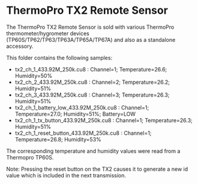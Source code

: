 # ThermoPro TX2 Remote Sensor

The ThermoPro TX2 Remote Sensor is sold with various ThermoPro thermometer/hygrometer devices (TP60S/TP62/TP63/TP63A/TP65A/TP67A) and also as a standalone accessory.

This folder contains the following samples:

- tx2_ch_1_433.92M_250k.cu8 : Channel=1; Temperature=26.6; Humidity=50%
- tx2_ch_2_433.92M_250k.cu8 : Channel=2; Temperature=26.2; Humidity=51%
- tx2_ch_3_433.92M_250k.cu8 : Channel=3; Temperature=26.3; Humidity=51%
- tx2_ch_1_battery_low_433.92M_250k.cu8 : Channel=1; Temperature=27.0; Humidity=51%; Battery=LOW
- tx2_ch_1_tx_button_433.92M_250k.cu8 : Channel=1; Temperature=26.3; Humidity=51%
- tx2_ch_1_reset_button_433.92M_250k.cu8 : Channel=1; Temperature=26.8; Humidity=53%

The corresponding temperature and humidity values were read from a Thermopro TP60S.

Note: Pressing the reset button on the TX2 causes it to generate a new id value which is included in the next transmission.
